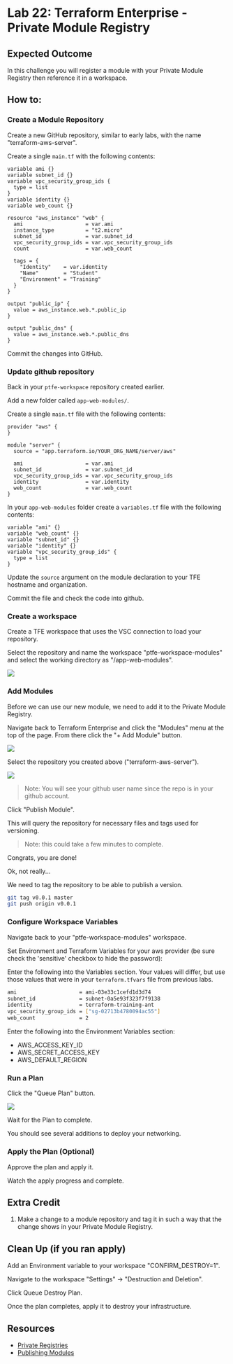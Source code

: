 # Lab 22: Terraform Enterprise - Private Module Registry

## Expected Outcome

In this challenge you will register a module with your Private Module Registry then reference it in a workspace.

## How to:

### Create a Module Repository

Create a new GitHub repository, similar to early labs, with the name "terraform-aws-server".

Create a single `main.tf` with the following contents:

```hcl
variable ami {}
variable subnet_id {}
variable vpc_security_group_ids {
  type = list
}
variable identity {}
variable web_count {}

resource "aws_instance" "web" {
  ami                    = var.ami
  instance_type          = "t2.micro"
  subnet_id              = var.subnet_id
  vpc_security_group_ids = var.vpc_security_group_ids
  count                  = var.web_count

  tags = {
    "Identity"    = var.identity
    "Name"        = "Student"
    "Environment" = "Training"
  }
}

output "public_ip" {
  value = aws_instance.web.*.public_ip
}

output "public_dns" {
  value = aws_instance.web.*.public_dns
}
```

Commit the changes into GitHub.

### Update github repository

Back in your `ptfe-workspace` repository created earlier.

Add a new folder called `app-web-modules/`.

Create a single `main.tf` file with the following contents:

```hcl
provider "aws" {
}

module "server" {
  source = "app.terraform.io/YOUR_ORG_NAME/server/aws"

  ami                    = var.ami
  subnet_id              = var.subnet_id
  vpc_security_group_ids = var.vpc_security_group_ids
  identity               = var.identity
  web_count              = var.web_count
}
```

In your `app-web-modules` folder create a `variables.tf` file with the following contents:

```hcl
variable "ami" {}
variable "web_count" {}
variable "subnet_id" {}
variable "identity" {}
variable "vpc_security_group_ids" {
  type = list
}
```

Update the `source` argument on the module declaration to your TFE hostname and organization.

Commit the file and check the code into github.

### Create a workspace

Create a TFE workspace that uses the VSC connection to load your repository.

Select the repository and name the workspace "ptfe-workspace-modules" and select the working directory as "/app-web-modules".

![](img/tfe-new-workspace.png)

### Add Modules

Before we can use our new module, we need to add it to the Private Module Registry.

Navigate back to Terraform Enterprise and click the "Modules" menu at the top of the page. From there click the "+ Add Module" button.

![](img/tfe-add-module.png)

Select the repository you created above ("terraform-aws-server").

![](img/tfe-select-module-repo.png)

> Note: You will see your github user name since the repo is in your github account.

Click "Publish Module".

This will query the repository for necessary files and tags used for versioning.

> Note: this could take a few minutes to complete.

Congrats, you are done!

Ok, not really...

We need to tag the repository to be able to publish a version.

```sh
git tag v0.0.1 master
git push origin v0.0.1
```

### Configure Workspace Variables

Navigate back to your "ptfe-workspace-modules" workspace.

Set Environment and Terraform Variables for your aws provider (be sure check the 'sensitive' checkbox to hide the password):

Enter the following into the Variables section.  Your values will differ, but use those values that were in your `terraform.tfvars` file from previous labs.

```sh
ami                    = ami-03e33c1cefd1d3d74
subnet_id              = subnet-0a5e93f323f7f9138
identity               = terraform-training-ant
vpc_security_group_ids = ["sg-02713b4780094ac55"]
web_count              = 2
```

Enter the following into the Environment Variables section:

- AWS_ACCESS_KEY_ID
- AWS_SECRET_ACCESS_KEY
- AWS_DEFAULT_REGION

### Run a Plan

Click the "Queue Plan" button.

![](img/tfe-queue-plan.png)

Wait for the Plan to complete.

You should see several additions to deploy your networking.

### Apply the Plan (Optional)

Approve the plan and apply it.

Watch the apply progress and complete.

## Extra Credit

1. Make a change to a module repository and tag it in such a way that the change shows in your Private Module Registry.

## Clean Up (if you ran apply)

Add an Environment variable to your workspace "CONFIRM_DESTROY=1".

Navigate to the workspace "Settings" -> "Destruction and Deletion".

Click Queue Destroy Plan.

Once the plan completes, apply it to destroy your infrastructure.

## Resources

- [Private Registries](https://www.terraform.io/docs/registry/private.html)
- [Publishing Modules](https://www.terraform.io/docs/registry/modules/publish.html)
